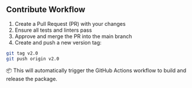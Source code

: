 ## Contribute Workflow

1. Create a Pull Request (PR) with your changes
2. Ensure all tests and linters pass
3. Approve and merge the PR into the main branch
4. Create and push a new version tag:  
```bash 
git tag v2.0  
git push origin v2.0
```
📦 This will automatically trigger the GitHub Actions workflow to build and release the package.